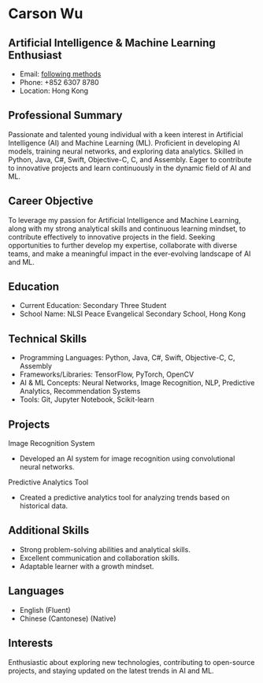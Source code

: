 # Carson Wu

## Artificial Intelligence & Machine Learning Enthusiast

- Email: [following methods](https://dev1virtuoso.github.io/dev1virtuoso.github.io/contact.html)
- Phone: +852 6307 8780
- Location: Hong Kong

## Professional Summary

Passionate and talented young individual with a keen interest in Artificial Intelligence (AI) and Machine Learning (ML). Proficient in developing AI models, training neural networks, and exploring data analytics. Skilled in Python, Java, C#, Swift, Objective-C, C, and Assembly. Eager to contribute to innovative projects and learn continuously in the dynamic field of AI and ML.

## Career Objective

To leverage my passion for Artificial Intelligence and Machine Learning, along with my strong analytical skills and continuous learning mindset, to contribute effectively to innovative projects in the field. Seeking opportunities to further develop my expertise, collaborate with diverse teams, and make a meaningful impact in the ever-evolving landscape of AI and ML.

## Education

- Current Education: Secondary Three Student
- School Name: NLSI Peace Evangelical Secondary School, Hong Kong

## Technical Skills

- Programming Languages: Python, Java, C#, Swift, Objective-C, C, Assembly
- Frameworks/Libraries: TensorFlow, PyTorch, OpenCV
- AI & ML Concepts: Neural Networks, Image Recognition, NLP, Predictive Analytics, Recommendation Systems
- Tools: Git, Jupyter Notebook, Scikit-learn

## Projects

Image Recognition System

- Developed an AI system for image recognition using convolutional neural networks.

Predictive Analytics Tool

- Created a predictive analytics tool for analyzing trends based on historical data.

## Additional Skills

- Strong problem-solving abilities and analytical skills.
- Excellent communication and collaboration skills.
- Adaptable learner with a growth mindset.

## Languages

- English (Fluent)
- Chinese (Cantonese) (Native)

## Interests

Enthusiastic about exploring new technologies, contributing to open-source projects, and staying updated on the latest trends in AI and ML.
